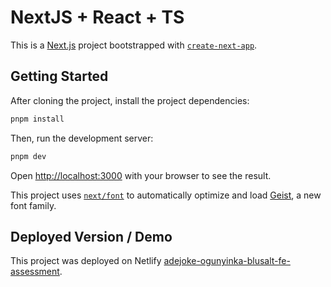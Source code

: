 # NextJS + React + TS
This is a [Next.js](https://nextjs.org) project bootstrapped with [`create-next-app`](https://nextjs.org/docs/app/api-reference/cli/create-next-app).

## Getting Started
After cloning the project, install the project dependencies:

```bash
pnpm install
```

Then, run the development server:

```bash
pnpm dev
```

Open [http://localhost:3000](http://localhost:3000) with your browser to see the result.

This project uses [`next/font`](https://nextjs.org/docs/app/building-your-application/optimizing/fonts) to automatically optimize and load [Geist](https://vercel.com/font), a new font family.

## Deployed Version / Demo
This project was deployed on Netlify [adejoke-ogunyinka-blusalt-fe-assessment](https://adejoke-blusalt-fe-test.netlify.app/).
